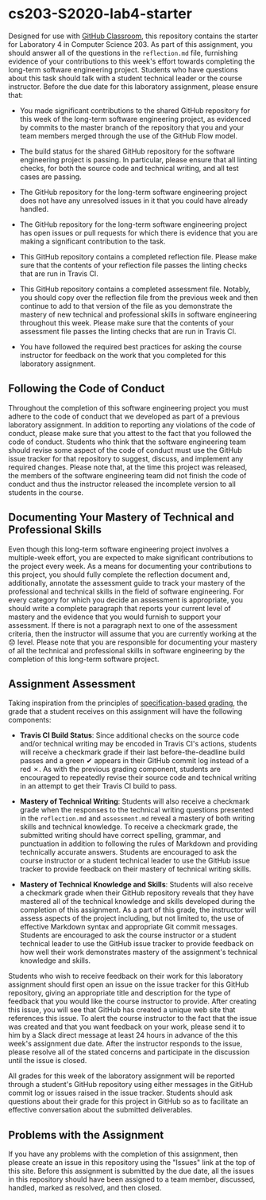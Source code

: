 # cs203-S2020-lab4-starter

Designed for use with [GitHub Classroom](https://classroom.github.com/), this
repository contains the starter for Laboratory 4 in Computer Science 203. As
part of this assignment, you should answer all of the questions in the
`reflection.md` file, furnishing evidence of your contributions to this week's
effort towards completing the long-term software engineering project. Students
who have questions about this task should talk with a student technical leader
or the course instructor. Before the due date for this laboratory assignment,
please ensure that:

- You made significant contributions to the shared GitHub repository for this
  week of the long-term software engineering project, as evidenced by commits to
  the master branch of the repository that you and your team members merged
  through the use of the GitHub Flow model.

- The build status for the shared GitHub repository for the software engineering
  project is passing. In particular, please ensure that all linting checks, for
  both the source code and technical writing, and all test cases are passing.

- The GitHub repository for the long-term software engineering project does not
  have any unresolved issues in it that you could have already handled.

- The GitHub repository for the long-term software engineering project has open
  issues or pull requests for which there is evidence that you are making a
  significant contribution to the task.

- This GitHub repository contains a completed reflection file. Please make sure
  that the contents of your reflection file passes the linting checks that are run
  in Travis CI.

- This GitHub repository contains a completed assessment file. Notably, you
  should copy over the reflection file from the previous week and then continue
  to add to that version of the file as you demonstrate the mastery of new
  technical and professional skills in software engineering throughout this
  week. Please make sure that the contents of your assessment file passes the
  linting checks that are run in Travis CI.

- You have followed the required best practices for asking the course instructor
  for feedback on the work that you completed for this laboratory assignment.

## Following the Code of Conduct

Throughout the completion of this software engineering project you must adhere
to the code of conduct that we developed as part of a previous laboratory
assignment. In addition to reporting any violations of the code of conduct,
please make sure that you attest to the fact that you followed the code of
conduct. Students who think that the software engineering team should revise
some aspect of the code of conduct must use the GitHub issue tracker for that
repository to suggest, discuss, and implement any required changes. Please note
that, at the time this project was released, the members of the software
engineering team did not finish the code of conduct and thus the instructor
released the incomplete version to all students in the course.

## Documenting Your Mastery of Technical and Professional Skills

Even though this long-term software engineering project involves a multiple-week
effort, you are expected to make significant contributions to the project every
week. As a means for documenting your contributions to this project, you should
fully complete the reflection document and, additionally, annotate the
assessment guide to track your mastery of the professional and technical skills
in the field of software engineering. For every category for which you decide an
assessment is appropriate, you should write a complete paragraph that reports
your current level of mastery and the evidence that you would furnish to support
your assessment. If there is not a paragraph next to one of the assessment
criteria, then the instructor will assume that you are currently working at the
:disappointed: level. Please note that you are responsible for documenting your
mastery of all the technical and professional skills in software engineering by
the completion of this long-term software project.

## Assignment Assessment

Taking inspiration from the principles of [specification-based
grading](http://rtalbert.org/return-to-specs-grading-calculus/), the grade that
a student receives on this assignment will have the following components:

- **Travis CI Build Status**: Since additional checks on the source code and/or
  technical writing may be encoded in Travis CI's actions, students will receive
  a checkmark grade if their last before-the-deadline build passes and a green
  &#x2714; appears in their GitHub commit log instead of a red &#x2717;. As with
  the previous grading component, students are encouraged to repeatedly revise
  their source code and technical writing in an attempt to get their Travis CI
  build to pass.

- **Mastery of Technical Writing**: Students will also receive a checkmark grade
  when the responses to the technical writing questions presented in the
  `reflection.md` and `assessment.md` reveal a mastery of both writing skills
  and technical knowledge. To receive a checkmark grade, the submitted writing
  should have correct spelling, grammar, and punctuation in addition to
  following the rules of Markdown and providing technically accurate answers.
  Students are encouraged to ask the course instructor or a student technical
  leader to use the GitHub issue tracker to provide feedback on their mastery of
  technical writing skills.

- **Mastery of Technical Knowledge and Skills**: Students will also receive a
  checkmark grade when their GitHub repository reveals that they have mastered
  all of the technical knowledge and skills developed during the completion of
  this assignment. As a part of this grade, the instructor will assess aspects
  of the project including, but not limited to, the use of effective Markdown
  syntax and appropriate Git commit messages. Students are encouraged to ask the
  course instructor or a student technical leader to use the GitHub issue
  tracker to provide feedback on how well their work demonstrates mastery of the
  assignment's technical knowledge and skills.

Students who wish to receive feedback on their work for this laboratory
assignment should first open an issue on the issue tracker for this GitHub
repository, giving an appropriate title and description for the type of feedback
that you would like the course instructor to provide. After creating this issue,
you will see that GitHub has created a unique web site that references this
issue. To alert the course instructor to the fact that the issue was created and
that you want feedback on your work, please send it to him by a Slack direct
message at least 24 hours in advance of the this week's assignment due date.
After the instructor responds to the issue, please resolve all of the stated
concerns and participate in the discussion until the issue is closed.

All grades for this week of the laboratory assignment will be reported through a
student's GitHub repository using either messages in the GitHub commit log or
issues raised in the issue tracker. Students should ask questions about their
grade for this project in GitHub so as to facilitate an effective conversation
about the submitted deliverables.

## Problems with the Assignment

If you have any problems with the completion of this assignment, then please
create an issue in this repository using the "Issues" link at the top of this
site. Before this assignment is submitted by the due date, all the issues in
this repository should have been assigned to a team member, discussed, handled,
marked as resolved, and then closed.
